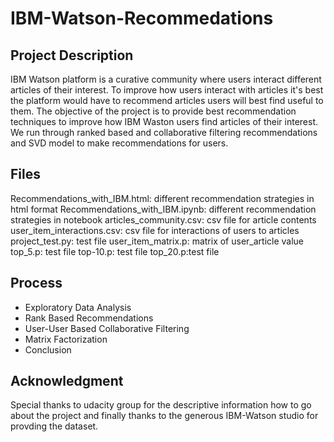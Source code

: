 # IBM-Watson-Recommedations
## Project Description
IBM Watson platform is a curative community where users interact different articles of their interest. To improve how users interact with articles it's best the platform would have to recommend articles users will best find useful to them. The objective of the project is to provide best recommendation techniques to improve how IBM Waston users find articles of their interest. We run through ranked based and collaborative filtering recommendations and SVD model to make recommendations for users.
## Files
Recommendations_with_IBM.html: different recommendation strategies in html format
Recommendations_with_IBM.ipynb: different recommendation strategies in notebook
articles_community.csv: csv file for article contents
user_item_interactions.csv: csv file for interactions of users to articles
project_test.py: test file
user_item_matrix.p: matrix of user_article value
top_5.p: test file
top-10.p: test file
top_20.p:test file
## Process
* Exploratory Data Analysis
* Rank Based Recommendations
* User-User Based Collaborative Filtering
* Matrix Factorization
* Conclusion
## Acknowledgment
Special thanks to udacity group for the descriptive information how to go about the project and finally thanks to the generous IBM-Watson studio for provding the dataset.
